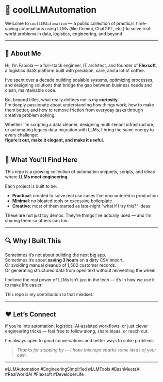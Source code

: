 # 🤖 coolLLMAutomation

Welcome to `coolLLMAutomation` — a public collection of practical, time-saving automations using LLMs (like Gemini, ChatGPT, etc.) to solve real-world problems in data, logistics, engineering, and beyond.

---

## 👋 About Me

Hi, I’m Fabiola — a full-stack engineer, IT architect, and founder of **Flexsoft**, a logistics SaaS platform built with precision, care, and a lot of coffee.

I’ve spent over a decade building scalable systems, optimizing processes, and designing solutions that bridge the gap between business needs and clean, maintainable code.

But beyond titles, what really defines me is my **curiosity**.  
I'm deeply passionate about understanding how things work, how to make them better, and how to remove friction from everyday tasks through creative problem solving.

Whether I’m scripting a data cleaner, designing multi-tenant infrastructure, or automating legacy data migration with LLMs, I bring the same energy to every challenge:  
**figure it out, make it elegant, and make it useful.**

---

## 🚀 What You'll Find Here

This repo is a growing collection of automation snippets, scripts, and ideas where **LLMs meet engineering**.

Each project is built to be:
- **Practical**: created to solve real use cases I've encountered in production
- **Minimal**: no bloated tools or excessive boilerplate
- **Creative**: most of them started as late-night “what if I try this?” ideas

These are not just toy demos. They’re things I’ve actually used — and I’m sharing them so others can too.

---

## 🔍 Why I Built This

Sometimes it’s not about building the next big app.  
Sometimes it’s about **saving 3 hours** on a dirty CSV import.  
Or avoiding manual cleanup of 1,500 customer records.  
Or generating structured data from open text without reinventing the wheel.

I believe the real power of LLMs isn’t just in the tech — it’s in how we use it to make life easier.

This repo is my contribution to that mindset.

---

## ❤️ Let’s Connect

If you’re into automation, logistics, AI-assisted workflows, or just clever engineering tricks — feel free to follow along, share ideas, or reach out.

I'm always open to good conversations and better ways to solve problems.

> *Thanks for stopping by — I hope this repo sparks some ideas of your own.*

---

#LLMAutomation #EngineeringSimplified #LLMTools #BashMeetsAI #RealWorldAI #Flexsoft #DeveloperLife

